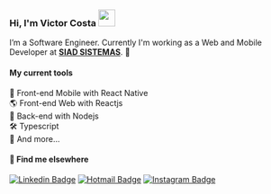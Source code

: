 ### Hi, I'm Victor Costa <img src="https://media.giphy.com/media/hvRJCLFzcasrR4ia7z/giphy.gif" width="30" >

I’m a Software Engineer. Currently I'm working as a Web and Mobile Developer at [**SIAD SISTEMAS**](https://www.linkedin.com/company/siad-sistemas/mycompany/). 🚀

#### My current tools 
📲 Front-end Mobile with React Native  
🌎 Front-end Web with Reactjs  
📡 Back-end with Nodejs  
🛠️ Typescript  
🧰 And more...  


#### 💬 Find me elsewhere

[![Linkedin Badge](https://img.shields.io/badge/-Linkedin-blue?style=flat-square&logo=Linkedin&logoColor=white&link=https://www.linkedin.com/in/rodrigo-goncalves-santana/)](https://www.linkedin.com/in/victor-costa-721194264/) 
[![Hotmail Badge](https://img.shields.io/badge/-victorccoura@hotmail.com-c14438?style=flat-square&logo=Hotmail&logoColor=white&link=mailto:victorccoura@hotmail.com)](mailto:victorccoura@hotmail.com)
[![Instagram Badge](https://img.shields.io/badge/-Instagram-purple?style=flat-square&logo=Instagram&logoColor=white&link=https://www.linkedin.com/in/rodrigo-goncalves-santana/)](https://www.instagram.com/victor_costac/)
